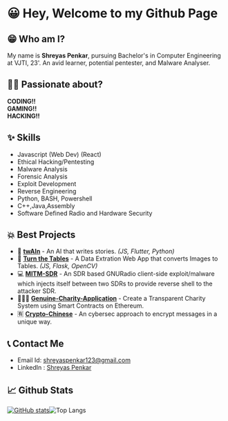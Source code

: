 # 😀 Hey, Welcome to my Github Page

## 😁 Who am I?
My name is **Shreyas Penkar**, pursuing Bachelor's in Computer Engineering at VJTI, 23'.
An avid learner, potential pentester, and Malware Analyser.

## 👨‍💻 Passionate about?
**CODING!!**<br>**GAMING!!**<br>**HACKING!!**

## ✨ Skills
* Javascript (Web Dev) (React)
* Ethical Hacking/Pentesting
* Malware Analysis
* Forensic Analysis
* Exploit Development
* Reverse Engineering
* Python, BASH, Powershell
* C++,Java,Assembly
* Software Defined Radio and Hardware Security

## 💥 Best Projects
* 🤖 [**twAIn**](https://github.com/Shreyas-Penkar/twAIn) - An AI that writes stories. *(JS, Flutter, Python)*
* 📑 [**Turn the Tables**](https://github.com/Shreyas-Penkar/Turn-The-Tables) - A Data Extration Web App that converts Images to Tables. *(JS, Flask, OpenCV)*
* 💻 [**MITM-SDR**](https://github.com/Shreyas-Penkar/MITM-SDR) - An SDR based GNURadio client-side exploit/malware which injects itself between two SDRs to provide reverse shell to the attacker SDR.
* 🧑‍🤝‍🧑 [**Genuine-Charity-Application**](https://github.com/Shreyas-Penkar/Genuine-Charity-Application) - Create a Transparent Charity System using Smart Contracts on Ethereum.
* 🈶️ [**Crypto-Chinese**](https://github.com/Shreyas-Penkar/Crypto-Chinese) - An cybersec approach to encrypt messages in a unique way.

## 📞 Contact Me
* Email Id: shreyaspenkar123@gmail.com
* LinkedIn : [Shreyas Penkar](https://www.linkedin.com/in/shreyas-penkar-2934891a7)

## 📈 Github Stats
[![GitHub stats](https://github-readme-stats.vercel.app/api?username=Shreyas-Penkar&bg_color=0D1117&title_color=f95959&text_color=e3e3e3&icon_color=f9826c&show_icons=true&hide_border=true&&count_private=true&include_all_commits=true&layout=compact&card_width=300)](https://github.com/anuraghazra/github-readme-stats)![Top Langs](https://github-readme-stats.vercel.app/api/top-langs/?username=Shreyas-Penkar&bg_color=0D1117&title_color=f95959&text_color=e3e3e3&icon_color=f9826c&show_icons=true&hide_border=true&&count_private=true&include_all_commits=true&layout=compact&langs_count=8&card_width=250")




